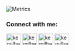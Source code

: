 ![Metrics](https://metrics.lecoq.io/kemilbeltre?template=classic&base.activity=0&base.community=0&base.repositories=0&base.metadata=0&languages=1&isocalendar=1&isocalendar.duration=half-year&languages.ignored=html%2C%20css%2C%20sass%2C%20scss%2C%20ejs%2C%20shell&languages.limit=8&languages.colors=github&languages.details=bytes-sizes&languages.threshold=0%25&config.timezone=Europe%2FLondon)


<h3 align="left">Connect with me:</h3>
<p align="left">
<a href="https://twitter.com/kemilbeltre" target="blank"><img align="center" src="https://simpleicons.org/icons/twitter.svg" alt="kemilbeltre" height="30" width="40" /></a>
<a href="https://instagram.com/kemilbeltre" target="blank"><img align="center" src="https://simpleicons.org/icons/instagram.svg" alt="kemilbeltre" height="30" width="40" /></a>
<a href="http://linkedin.com/in/kemilbeltre" target="blank"><img align="center" src="https://simpleicons.org/icons/linkedin.svg" alt="kemilbeltre" height="30" width="40" /></a>
<a href="https://stackoverflow.com/users/kemilbeltre" target="blank"><img align="center" src="https://simpleicons.org/icons/stackoverflow.svg" alt="kemilbeltre" height="30" width="40" /></a>
  <!--
<a href="https://dev.to/kemilbeltre" target="blank"><img align="center" src="https://simpleicons.org/icons/devdotto.svg" alt="kemilbeltre" height="30" width="40" /></a>
<a href="https://codepen.io/kemilbeltre" target="blank"><img align="center" src="https://simpleicons.org/icons/codepen.svg" alt="kemilbeltre" height="30" width="40" /></a>
<a href="https://www.leetcode.com/kbeltre" target="blank"><img align="center" src="https://simpleicons.org/icons/leetcode.svg" alt="kbeltre" height="30" width="40" /></a>  
-->
</p>
